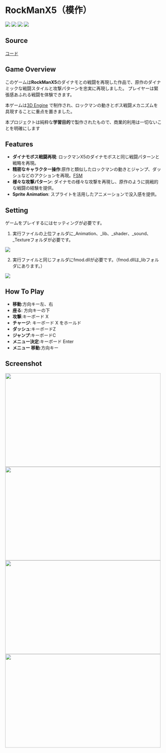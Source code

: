 # RockManX5（模作）

<img src ="https://img.shields.io/badge/Windows-0078D6?style=for-the-badge&logo=windows&logoColor=white"> <img src ="https://img.shields.io/badge/Direct_X-006600?style=for-the-badge&logo=directx&logoColor=black"> <img src ="https://img.shields.io/badge/c++-%2300599C.svg?style=for-the-badge&logo=c%2B%2B&logoColor=white"> <img src="https://img.shields.io/badge/fmod-000000?style=for-the-badge&logo=fmod&logoColor=white">


## Source

[コード](https://github.com/HongSongUi/RockMan/tree/master/Megaman)

## Game Overview
このゲームは**RockManX5**のダイナモとの戦闘を再現した作品で、原作のダイナミックな戦闘スタイルと攻撃パターンを忠実に再現しました。 プレイヤーは緊張感あふれる戦闘を体験できます。

本ゲームは[3D Engine](https://github.com/HongSongUi/Engine) で制作され、ロックマンの動きとボス戦闘メカニズムを具現することに重点を置きました。

本プロジェクトは純粋な**学習目的**で製作されたもので、商業的利用は一切ないことを明確にします

## Features
- **ダイナモボス戦闘再現**: ロックマンX5のダイナモボスと同じ戦闘パターンと戦略を再現。
- **精密なキャラクター操作**:原作と類似したロックマンの動きとジャンプ、ダッシュなどのアクションを再現。[FSM](https://github.com/HongSongUi/RockMan/tree/master/Megaman/FSM)
- **様々な攻撃パターン**: ダイナモの様々な攻撃を再現し、原作のように挑戦的な戦闘の経験を提供。
- **Sprite Animation**: スプライトを活用したアニメーションで没入感を提供。



## Setting
ゲームをプレイするにはセッティングが必要です。

1. 実行ファイルの上位フォルダに_Animation、_lib、_shader、_sound、_Textureフォルダが必要です。
<img src ="https://github.com/user-attachments/assets/0cd8db05-fb8a-433e-af5e-655bde7dd8d9">

2. 実行ファイルと同じフォルダにfmod.dllが必要です。（fmod.dllは_libフォルダにあります。）

<img src ="https://github.com/user-attachments/assets/451ed600-6ba0-47be-9a40-9289b3c9b04a">

## How To Play
- **移動**:方向キー左、右
- **座る**: 方向キーの下
- **攻撃**:キーボード X
- **チャージ**: キーボード X をホールド
- **ダッシュ**:キーボードZ
- **ジャンプ**:キーボードC
- **メニュー決定**:キーボード Enter
- **メニュー 移動**:方向キー


## Screenshot
<img src="https://github.com/user-attachments/assets/5a00f104-b546-4c04-8af7-8c59e939db61" width="500" height="300"/>
<img src="https://github.com/user-attachments/assets/aba6effc-d574-4dd9-8f3b-01750b60b610" width="500" height="300"/>
<img src="https://github.com/user-attachments/assets/8c84129d-ea3a-4a37-9fd7-98affc551817" width="500" height="300"/>
<img src="https://github.com/user-attachments/assets/98172b1e-4c9f-4cbd-b138-48c4943297b6" width="500" height="300"/>

